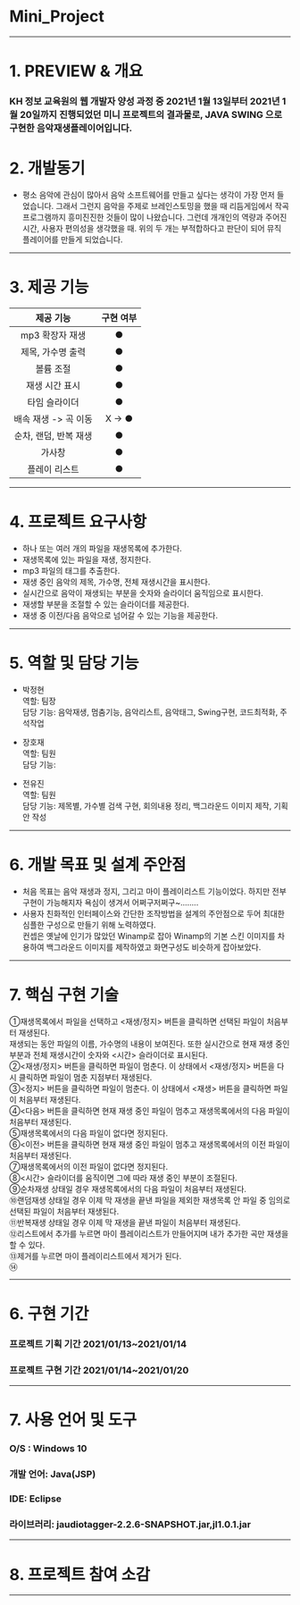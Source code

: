 # Mini_Project
 ---------------------------------------

# 1. PREVIEW & 개요
### KH 정보 교육원의 웹 개발자 양성 과정 중 2021년 1월 13일부터 2021년 1월 20일까지 진행되었던 미니 프로젝트의 결과물로, JAVA SWING 으로 구현한 음악재생플레이어입니다.

# 2. 개발동기
- 평소 음악에 관심이 많아서 음악 소프트웨어를 만들고 싶다는 생각이 가장 먼저 들었습니다. 그래서 그런지 음악을 주제로 브레인스토밍을 했을 때 리듬게임에서 작곡 프로그램까지 흥미진진한 것들이 많이 나왔습니다. 그런데 개개인의 역량과 주어진 시간, 사용자 편의성을 생각했을 때. 위의 두 개는 부적합하다고 판단이 되어 뮤직 플레이어를 만들게 되었습니다.
 
 ---------------------------------------
# 3. 제공 기능

|제공 기능|구현 여부| 
|:---:|:---:|
|mp3 확장자 재생|●|   
|제목, 가수명 출력|●|   
|볼륨 조절|●|   
|재생 시간 표시|●|   
|타임 슬라이더|●|   
|배속 재생 -> 곡 이동|X -> ●|   
|순차, 랜덤, 반복 재생|●|   
|가사창|●|   
|플레이 리스트|●|   



 ---------------------------------------
# 4. 프로젝트 요구사항
- 하나 또는 여러 개의 파일을 재생목록에 추가한다.   
- 재생목록에 있는 파일을 재생, 정지한다.
- mp3 파일의 태그를 추출한다.
- 재생 중인 음악의 제목, 가수명, 전체 재생시간을 표시한다.
- 실시간으로 음악이 재생되는 부분을 숫자와 슬라이더 움직임으로 표시한다.
- 재생할 부분을 조절할 수 있는 슬라이더를 제공한다.
- 재생 중 이전/다음 음악으로 넘어갈 수 있는 기능을 제공한다.
 ---------------------------------------
 # 5. 역할 및 담당 기능
 - 박정현   
  역할: 팀장   
  담당 기능: 음악재생, 멈춤기능, 음악리스트, 음악태그, Swing구현, 코드최적화, 주석작업   
  
- 장호재   
  역할: 팀원   
  담당 기능:   
  
- 전유진   
  역할: 팀원   
  담당 기능: 제목별, 가수별 검색 구현, 회의내용 정리, 백그라운드 이미지 제작, 기획안 작성   
 
 ---------------------------------------
 # 6. 개발 목표 및 설계 주안점
 - 처음 목표는 음악 재생과 정지, 그리고 마이 플레이리스트 기능이었다. 하지만 전부 구현이 가능해지자 욕심이 생겨서 어쩌구저쩌구~........   
 - 사용자 친화적인 인터페이스와 간단한 조작방법을 설계의 주안점으로 두어 최대한 심플한 구성으로 만들기 위해 노력하였다.    
   컨셉은 옛날에 인기가 많았던 Winamp로 잡아 Winamp의 기본 스킨 이미지를 차용하여 백그라운드 이미지를 제작하였고 화면구성도 비슷하게 잡아보았다.      
 ---------------------------------------
 
 
# 7. 핵심 구현 기술   
①재생목록에서 파일을 선택하고 <재생/정지> 버튼을 클릭하면 선택된 파일이 처음부터 재생된다.   
재생되는 동안 파일의 이름, 가수명의 내용이 보여진다. 또한 실시간으로 현재 재생 중인 부분과 전체 재생시간이 숫자와 <시간> 슬라이더로 표시된다.   
②<재생/정지> 버튼을 클릭하면 파일이 멈춘다. 이 상태에서 <재생/정지> 버튼을 다시 클릭하면 파일이 멈춘 지점부터 재생된다.   
③<정지> 버튼을 클릭하면 파일이 멈춘다. 이 상태에서 <재생> 버튼을 클릭하면 파일이 처음부터 재생된다.   
④<다음> 버튼을 클릭하면 현재 재생 중인 파일이 멈추고 재생목록에서의 다음 파일이 처음부터 재생된다.   
⑤재생목록에서의 다음 파일이 없다면 정지된다.   
⑥<이전> 버튼을 클릭하면 현재 재생 중인 파일이 멈추고 재생목록에서의 이전 파일이 처음부터 재생된다.   
⑦재생목록에서의 이전 파일이 없다면 정지된다.   
⑧<시간> 슬라이더를 움직이면 그에 따라 재생 중인 부분이 조절된다.   
⑨순차재생 상태일 경우 재생목록에서의 다음 파일이 처음부터 재생된다.   
⑩랜덤재생 상태일 경우 이제 막 재생을 끝낸 파일을 제외한 재생목록 안 파일 중 임의로 선택된 파일이 처음부터 재생된다.   
⑪반복재생 상태일 경우 이제 막 재생을 끝낸 파일이 처음부터 재생된다.   
⑫리스트에서 추가를 누르면 마이 플레이리스트가 만들어지며 내가 추가한 곡만 재생을 할 수 있다.   
⑬제거를 누르면 마이 플레이리스트에서 제거가 된다.   
⑭   

 ---------------------------------------
# 6. 구현 기간   
### 프로젝트 기획 기간 2021/01/13~2021/01/14   
### 프로젝트 구현 기간 2021/01/14~2021/01/20    
 ---------------------------------------
# 7. 사용 언어 및 도구   
### O/S : Windows 10   
### 개발 언어: Java(JSP)   
### IDE:  Eclipse    
### 라이브러리: jaudiotagger-2.2.6-SNAPSHOT.jar,jl1.0.1.jar    
 ---------------------------------------
# 8. 프로젝트 참여 소감   

 ---------------------------------------
